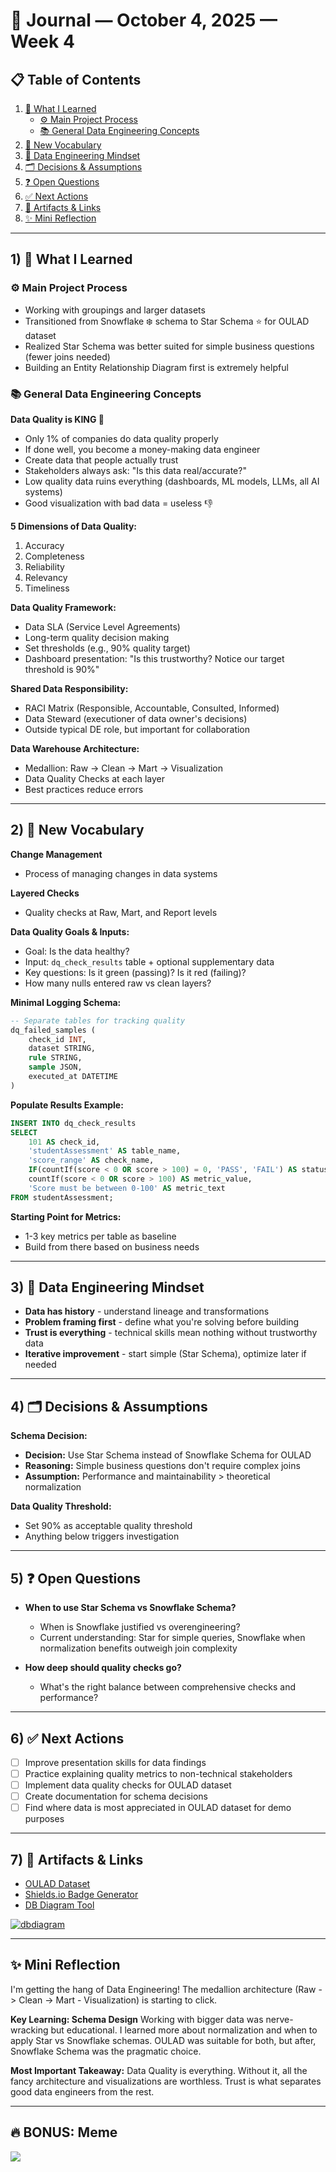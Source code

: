 # 📓 Journal — October 4, 2025 — Week 4

## 📋 Table of Contents

1. [📘 What I Learned](#1--what-i-learned)
   * [⚙️ Main Project Process](#️-main-project-process)
   * [📚 General Data Engineering Concepts](#-general-data-engineering-concepts)
2. [📝 New Vocabulary](#2--new-vocabulary)
3. [🧠 Data Engineering Mindset](#3--data-engineering-mindset)
4. [🗂️ Decisions & Assumptions](#4--decisions--assumptions)
5. [❓ Open Questions](#5--open-questions)
6. [✅ Next Actions](#6--next-actions)
7. [🔗 Artifacts & Links](#7--artifacts--links)
8. [✨ Mini Reflection](#-mini-reflection)

---

## 1) 📘 What I Learned

### ⚙️ Main Project Process
- Working with groupings and larger datasets
- Transitioned from Snowflake ❄️ schema to Star Schema ⭐️ for OULAD dataset
- Realized Star Schema was better suited for simple business questions (fewer joins needed)
- Building an Entity Relationship Diagram first is extremely helpful

### 📚 General Data Engineering Concepts

**Data Quality is KING 👑**
- Only 1% of companies do data quality properly
- If done well, you become a money-making data engineer
- Create data that people actually trust
- Stakeholders always ask: "Is this data real/accurate?"
- Low quality data ruins everything (dashboards, ML models, LLMs, all AI systems)
- Good visualization with bad data = useless 👎

**5 Dimensions of Data Quality:**
1. Accuracy
2. Completeness
3. Reliability
4. Relevancy
5. Timeliness

**Data Quality Framework:**
- Data SLA (Service Level Agreements)
- Long-term quality decision making
- Set thresholds (e.g., 90% quality target)
- Dashboard presentation: "Is this trustworthy? Notice our target threshold is 90%"

**Shared Data Responsibility:**
- RACI Matrix (Responsible, Accountable, Consulted, Informed)
- Data Steward (executioner of data owner's decisions)
- Outside typical DE role, but important for collaboration

**Data Warehouse Architecture:**
- Medallion: Raw -> Clean -> Mart -> Visualization
- Data Quality Checks at each layer
- Best practices reduce errors

---

## 2) 📝 New Vocabulary

**Change Management**
- Process of managing changes in data systems

**Layered Checks**
- Quality checks at Raw, Mart, and Report levels

**Data Quality Goals & Inputs:**
- Goal: Is the data healthy?
- Input: `dq_check_results` table + optional supplementary data
- Key questions: Is it green (passing)? Is it red (failing)?
- How many nulls entered raw vs clean layers?

**Minimal Logging Schema:**
```sql
-- Separate tables for tracking quality
dq_failed_samples (
    check_id INT,
    dataset STRING,
    rule STRING,
    sample JSON,
    executed_at DATETIME
)
```

**Populate Results Example:**
```sql
INSERT INTO dq_check_results
SELECT 
    101 AS check_id,
    'studentAssessment' AS table_name,
    'score_range' AS check_name,
    IF(countIf(score < 0 OR score > 100) = 0, 'PASS', 'FAIL') AS status,
    countIf(score < 0 OR score > 100) AS metric_value,
    'Score must be between 0-100' AS metric_text
FROM studentAssessment;
```

**Starting Point for Metrics:**
- 1-3 key metrics per table as baseline
- Build from there based on business needs

---

## 3) 🧠 Data Engineering Mindset

- **Data has history** - understand lineage and transformations
- **Problem framing first** - define what you're solving before building
- **Trust is everything** - technical skills mean nothing without trustworthy data
- **Iterative improvement** - start simple (Star Schema), optimize later if needed

---

## 4) 🗂️ Decisions & Assumptions

**Schema Decision:**
- **Decision:** Use Star Schema instead of Snowflake Schema for OULAD
- **Reasoning:** Simple business questions don't require complex joins
- **Assumption:** Performance and maintainability > theoretical normalization

**Data Quality Threshold:**
- Set 90% as acceptable quality threshold
- Anything below triggers investigation

---

## 5) ❓ Open Questions

- **When to use Star Schema vs Snowflake Schema?**
  - When is Snowflake justified vs overengineering?
  - Current understanding: Star for simple queries, Snowflake when normalization benefits outweigh join complexity

- **How deep should quality checks go?**
  - What's the right balance between comprehensive checks and performance?

---

## 6) ✅ Next Actions

- [ ] Improve presentation skills for data findings
- [ ] Practice explaining quality metrics to non-technical stakeholders
- [ ] Implement data quality checks for OULAD dataset
- [ ] Create documentation for schema decisions
- [ ] Find where data is most appreciated in OULAD dataset for demo purposes

---

## 7) 🔗 Artifacts & Links

* [OULAD Dataset](https://archive.ics.uci.edu/dataset/349/open+university+learning+analytics+dataset)
* [Shields.io Badge Generator](https://shields.io/)
* [DB Diagram Tool](https://dbdiagram.io/)

[![dbdiagram](https://img.shields.io/badge/dbdiagram-blue?logo=data:image/svg+xml;base64,PHN2ZyB4bWxucz0iaHR0cDovL3d3dy53My5vcmcvMjAwMC9zdmciIHdpZHRoPSIyNCIgaGVpZ2h0PSIyNCIgdmlld0JveD0iMCAwIDI0IDI0Ij48cGF0aCBmaWxsPSJ3aGl0ZSIgZD0iTTEyIDJDNi40OCAyIDIgNi40OCAyIDEyczQuNDggMTAgMTAgMTAgMTAtNC40OCAxMC0xMFMxNy41MiAyIDEyIDJ6bTAgMThjLTQuNDEgMC04LTMuNTktOC04czMuNTktOCA4LTggOCAzLjU5IDggOC0zLjU5IDgtOCA4eiIvPjwvc3ZnPg==)](https://dbdiagram.io/)

---

## ✨ Mini Reflection

I'm getting the hang of Data Engineering! The medallion architecture (Raw -> Clean -> Mart - Visualization) is starting to click.

**Key Learning: Schema Design**
Working with bigger data was nerve-wracking but educational. I learned more about normalization and when to apply Star vs Snowflake schemas. OULAD was suitable for both, but after, Snowflake Schema was the pragmatic choice.

**Most Important Takeaway:**
Data Quality is everything. Without it, all the fancy architecture and visualizations are worthless. Trust is what separates good data engineers from the rest.



---

## 🔥 BONUS: Meme
![](https://preview.redd.it/behind-every-clean-dataset-is-a-data-engineer-turning-chaos-v0-nzl56zh8ev5f1.png?width=640&crop=smart&auto=webp&s=4a0a1c45588c7a644f98248d7dbd0c7d7732bf50)
